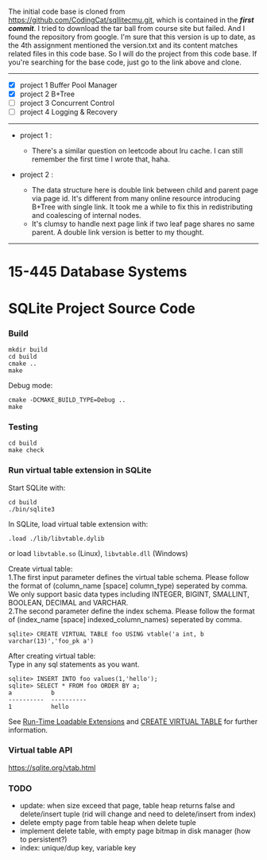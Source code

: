 The initial code base is cloned from https://github.com/CodingCat/sqllitecmu.git, which is contained in the ***first commit***.
I tried to download the tar ball from course site but failed. And I found the repository from google.
I'm sure that this version is up to date, as the 4th assignment mentioned the version.txt and its content matches related files in this code base.
So I will do the project from this code base. If you're searching for the base code, just go to the link above and clone.

--------------
- [x] project 1 Buffer Pool Manager
- [x] project 2 B+Tree
- [ ] project 3 Concurrent Control
- [ ] project 4 Logging & Recovery

--------------
* project 1 :
    - There's a similar question on leetcode about lru cache. I can still remember the first time I wrote that, haha.

* project 2 :
    - The data structure here is double link between child and parent page via page id. It's different from many online resource
introducing B+Tree with single link. It took me a while to fix this in redistributing and coalescing of internal nodes.
    - It's clumsy to handle next page link if two leaf page shares no same parent. A double link version is better to my thought.

--------------

# 15-445 Database Systems
# SQLite Project Source Code

### Build
```
mkdir build
cd build
cmake ..
make
```
Debug mode:

```
cmake -DCMAKE_BUILD_TYPE=Debug ..
make
```

### Testing
```
cd build
make check
```

### Run virtual table extension in SQLite
Start SQLite with:
```
cd build
./bin/sqlite3
```

In SQLite, load virtual table extension with:

```
.load ./lib/libvtable.dylib
```
or load `libvtable.so` (Linux), `libvtable.dll` (Windows)

Create virtual table:  
1.The first input parameter defines the virtual table schema. Please follow the format of (column_name [space] column_type) seperated by comma. We only support basic data types including INTEGER, BIGINT, SMALLINT, BOOLEAN, DECIMAL and VARCHAR.  
2.The second parameter define the index schema. Please follow the format of (index_name [space] indexed_column_names) seperated by comma.
```
sqlite> CREATE VIRTUAL TABLE foo USING vtable('a int, b varchar(13)','foo_pk a')
```

After creating virtual table:  
Type in any sql statements as you want.
```
sqlite> INSERT INTO foo values(1,'hello');
sqlite> SELECT * FROM foo ORDER BY a;
a           b         
----------  ----------
1           hello   
```
See [Run-Time Loadable Extensions](https://sqlite.org/loadext.html) and [CREATE VIRTUAL TABLE](https://sqlite.org/lang_createvtab.html) for further information.

### Virtual table API
https://sqlite.org/vtab.html

### TODO
* update: when size exceed that page, table heap returns false and delete/insert tuple (rid will change and need to delete/insert from index)
* delete empty page from table heap when delete tuple
* implement delete table, with empty page bitmap in disk manager (how to persistent?)
* index: unique/dup key, variable key
